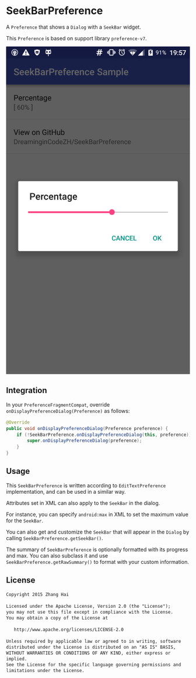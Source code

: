 # SeekBarPreference

A `Preference` that shows a `Dialog` with a `SeekBar` widget.

This `Preference` is based on support library `preference-v7`.

![Sample](./screenshot/sample-small.png)

## Integration

In your `PreferenceFragmentCompat`, override `onDisplayPreferenceDialog(Preference)` as follows:

```java
@Override
public void onDisplayPreferenceDialog(Preference preference) {
    if (!SeekBarPreference.onDisplayPreferenceDialog(this, preference)) {
        super.onDisplayPreferenceDialog(preference);
    }
}
```

## Usage

This `SeekBarPreference` is written according to `EditTextPreference` implementation, and can be used in a similar way.

Attributes set in XML can also apply to the `SeekBar` in the dialog.

For instance, you can specify `android:max` in XML to set the maximum value for the `SeekBar`.

You can also get and customize the `SeekBar` that will appear in the `Dialog` by calling `SeekBarPreference.getSeekBar()`.

The summary of `SeekBarPreference` is optionally formatted with its progress and max. You can also subclass it and use `SeekBarPreference.getRawSummary()` to format with your custom information.

## License

    Copyright 2015 Zhang Hai

    Licensed under the Apache License, Version 2.0 (the "License");
    you may not use this file except in compliance with the License.
    You may obtain a copy of the License at

       http://www.apache.org/licenses/LICENSE-2.0

    Unless required by applicable law or agreed to in writing, software
    distributed under the License is distributed on an "AS IS" BASIS,
    WITHOUT WARRANTIES OR CONDITIONS OF ANY KIND, either express or implied.
    See the License for the specific language governing permissions and
    limitations under the License.
